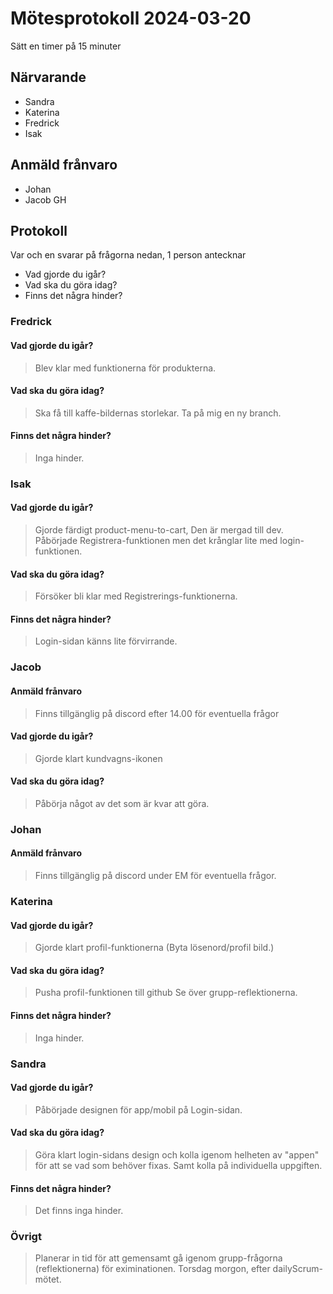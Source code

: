 # Mötesprotokoll 2024-03-20

Sätt en timer på 15 minuter

## Närvarande
* Sandra
* Katerina
* Fredrick
* Isak 


## Anmäld frånvaro
* Johan
* Jacob GH

## Protokoll
Var och en svarar på frågorna nedan, 1 person antecknar
* Vad gjorde du igår?
* Vad ska du göra idag?
* Finns det några hinder?

### Fredrick 
#### Vad gjorde du igår?
>Blev klar med funktionerna för produkterna.
#### Vad ska du göra idag?
> Ska få till kaffe-bildernas storlekar.
>Ta på mig en ny branch.
#### Finns det några hinder?
>  Inga hinder.

### Isak
#### Vad gjorde du igår?
> Gjorde färdigt product-menu-to-cart, Den är mergad till dev.
> Påbörjade Registrera-funktionen men det krånglar lite med  login-funktionen.
#### Vad ska du göra idag?
> Försöker bli klar med Registrerings-funktionerna.
#### Finns det några hinder?
> Login-sidan känns lite förvirrande.



### Jacob
#### Anmäld frånvaro
> Finns tillgänglig på discord efter 14.00 för eventuella frågor
#### Vad gjorde du igår?
> Gjorde klart kundvagns-ikonen
#### Vad ska du göra idag?
> Påbörja något av det som är kvar att göra.


### Johan
#### Anmäld frånvaro
> Finns tillgänglig på discord under EM för eventuella frågor.


### Katerina
#### Vad gjorde du igår?
>  Gjorde klart profil-funktionerna (Byta lösenord/profil bild.)
#### Vad ska du göra idag?
> Pusha profil-funktionen till github
Se över grupp-reflektionerna.
#### Finns det några hinder?
> Inga hinder.

### Sandra
#### Vad gjorde du igår?
> Påbörjade designen för app/mobil på Login-sidan.
#### Vad ska du göra idag?
> Göra klart login-sidans design och kolla igenom helheten av "appen" för att se vad som behöver fixas.
Samt kolla på individuella uppgiften.
#### Finns det några hinder?
> Det finns inga hinder.

### Övrigt
> Planerar in tid för att gemensamt gå igenom grupp-frågorna (reflektionerna) för eximinationen.
 Torsdag morgon, efter dailyScrum-mötet.